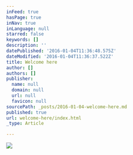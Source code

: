 ```yaml
---
inFeed: true
hasPage: true
inNav: true
inLanguage: null
starred: false
keywords: []
description: ''
datePublished: '2016-01-04T11:36:48.575Z'
dateModified: '2016-01-04T11:36:37.522Z'
title: Welcome here
author: []
authors: []
publisher:
  name: null
  domain: null
  url: null
  favicon: null
sourcePath: _posts/2016-01-04-welcome-here.md
published: true
url: welcome-here/index.html
_type: Article

---
```

![](https://the-grid-user-content.s3-us-west-2.amazonaws.com/7e544ad5-7641-4834-a634-1f41050afed6.png)